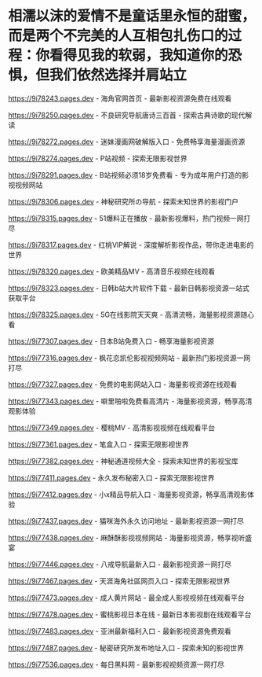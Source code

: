 # 相濡以沫的爱情不是童话里永恒的甜蜜，而是两个不完美的人互相包扎伤口的过程：你看得见我的软弱，我知道你的恐惧，但我们依然选择并肩站立

https://9i78243.pages.dev - 海角官网首页 - 最新影视资源免费在线观看

https://9i78250.pages.dev - 不良研究导航唐诗三百首 - 探索古典诗歌的现代解读

https://9i78272.pages.dev - 迷妹漫画网破解版入口 - 免费畅享海量漫画资源

https://9i78274.pages.dev - P站视频 - 探索无限影视世界

https://9i78291.pages.dev - B站视频必须18岁免费看 - 专为成年用户打造的影视视频网站

https://9i78306.pages.dev - 神秘研究所の导航 - 探索未知世界的影视门户

https://9i78315.pages.dev - 51爆料正在播放 - 最新影视爆料，热门视频一网打尽

https://9i78317.pages.dev - 红桃VIP解说 - 深度解析影视作品，带你走进电影的世界

https://9i78320.pages.dev - 欧美精品MV - 高清音乐视频在线观看

https://9i78323.pages.dev - 日韩b站大片软件下载 - 最新日韩影视资源一站式获取平台

https://9i78325.pages.dev - 5G在线影院天天爽 - 高清流畅，海量影视资源随心看

https://9i77307.pages.dev - 日本B站免费入口 - 畅享海量影视资源

https://9i77316.pages.dev - 枫花恋凯伦影视视频网站 - 最新热门影视资源一网打尽

https://9i77327.pages.dev - 免费的电影网站入口 - 海量影视资源在线观看

https://9i77343.pages.dev - 噼里啪啦免费看高清片 - 海量影视资源，畅享高清观影体验

https://9i77349.pages.dev - 樱桃MV - 高清影视视频在线观看平台

https://9i77361.pages.dev - 笔盒入口 - 探索无限影视世界

https://9i77382.pages.dev - 神秘通道视频大全 - 探索未知世界的影视宝库

https://9i77411.pages.dev - 永久发布秘密入口 - 探索无限影视世界

https://9i77412.pages.dev - 小x精品导航入口 - 海量影视资源，畅享高清观影体验

https://9i77437.pages.dev - 猫咪海外永久访问地址 - 最新影视资源一网打尽

https://9i77438.pages.dev - 麻酥酥影视视频网站 - 海量影视资源，畅享视听盛宴

https://9i77446.pages.dev - 八戒导航最新入口 - 最新影视资源一网打尽

https://9i77467.pages.dev - 天涯海角社區网页入口 - 探索无限影视世界

https://9i77473.pages.dev - 成人黄片网站 - 最全成人影视视频在线观看平台

https://9i77478.pages.dev - 蜜桃影视日本在线 - 最新日本影视剧在线观看平台

https://9i77483.pages.dev - 亚洲最新福利入口 - 最新影视资源免费观看

https://9i77487.pages.dev - 秘密研究所发布地址入口 - 探索未知的影视世界

https://9i77536.pages.dev - 每日黑料网 - 最新影视视频资源一网打尽
